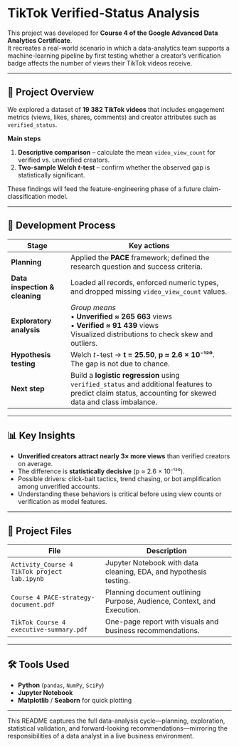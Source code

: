 # TikTok Verified-Status Analysis  

This project was developed for **Course 4 of the Google Advanced Data Analytics Certificate**.  
It recreates a real-world scenario in which a data-analytics team supports a machine-learning pipeline by first testing whether a creator’s verification badge affects the number of views their TikTok videos receive.

---

## 📌 Project Overview
We explored a dataset of **19 382 TikTok videos** that includes engagement metrics (views, likes, shares, comments) and creator attributes such as `verified_status`.

**Main steps**

1. **Descriptive comparison** – calculate the mean `video_view_count` for verified vs. unverified creators.  
2. **Two-sample Welch *t*-test** – confirm whether the observed gap is statistically significant.

These findings will feed the feature-engineering phase of a future claim-classification model.

---

## 🧪 Development Process

| Stage | Key actions |
|-------|-------------|
| **Planning** | Applied the **PACE** framework; defined the research question and success criteria. |
| **Data inspection & cleaning** | Loaded all records, enforced numeric types, and dropped missing `video_view_count` values. |
| **Exploratory analysis** | *Group means*<br>• **Unverified ≈ 265 663** views<br>• **Verified ≈ 91 439** views<br>Visualized distributions to check skew and outliers. |
| **Hypothesis testing** | Welch *t*-test → **t = 25.50**, **p ≈ 2.6 × 10⁻¹²⁰**. The gap is not due to chance. |
| **Next step** | Build a **logistic regression** using `verified_status` and additional features to predict claim status, accounting for skewed data and class imbalance. |

---

## 📊 Key Insights

* **Unverified creators attract nearly 3× more views** than verified creators on average.  
* The difference is **statistically decisive** (p ≈ 2.6 × 10⁻¹²⁰).  
* Possible drivers: click-bait tactics, trend chasing, or bot amplification among unverified accounts.  
* Understanding these behaviors is critical before using view counts or verification as model features.

---

## 📁 Project Files

| File | Description |
|------|-------------|
| `Activity_Course 4 TikTok project lab.ipynb` | Jupyter Notebook with data cleaning, EDA, and hypothesis testing. |
| `Course 4 PACE-strategy-document.pdf` | Planning document outlining Purpose, Audience, Context, and Execution. |
| `TikTok Course 4 executive-summary.pdf` | One-page report with visuals and business recommendations. |

---

## 🛠 Tools Used

* **Python** (`pandas`, `NumPy`, `SciPy`)  
* **Jupyter Notebook**  
* **Matplotlib** / **Seaborn** for quick plotting

---

This README captures the full data-analysis cycle—planning, exploration, statistical validation, and forward-looking recommendations—mirroring the responsibilities of a data analyst in a live business environment.
